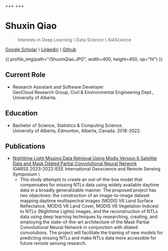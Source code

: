 +++
+++

# Shuxin Qiao
> Interests in Deep Learning \ Data Science \ Ai4Science

[Google Scholar](https://scholar.google.com/citations?user=GI0ozDIAAAAJ&hl=en) \\
[Linkedin](https://ca.linkedin.com/in/shuxinqiao) \\
[Github](https://github.com/shuxinqiao)

{{ profile_img(path="/ShuxinQiao.JPG", width=400, height=450, op="fit") }}


## Current Role
- Research Assistant and Software Developer \
GeoCloud Research Group, Civil & Environmental Engineering Dept., University of Alberta.

## Education
- Bachelor of Science, Statistics & Computing Science.\
University of Alberta, Edmonton, Alberta, Canada. 2018-2022.

## Publications
- [Nighttime Light Missing Data Retrieval Using Modis Version 6 Satellite Data and Mask Dilated Partial Convolutional Neural Network](https://ieeexplore.ieee.org/abstract/document/10283428) \
IGARSS 2023-2023 IEEE International Geoscience and Remote Sensing Symposium \
    - This study attempts to create an out-of-the-box model that compensates for missing NTLs data using widely available daytime data in a broadly generalizable manner. The proposed project has two objectives: the construction of an image-to-image dataset mapping daytime multispectral images (MODIS V6 Land Surface Reflectance, MODIS V6 Land Cover, MODIS V6 Vegetation Indices) to NTLs (Nighttime Lights) images, and the reconstruction of NTLs data using deep learning techniques by researching, creating, and employing the state-of-the-art architecture of the Mask Partial Convolutional Neural Network in conjunction with dilated convolutions. The project will facilitate the training of new models for predicting missing NTLs and make NTLs data more accessible for future remote sensing research.